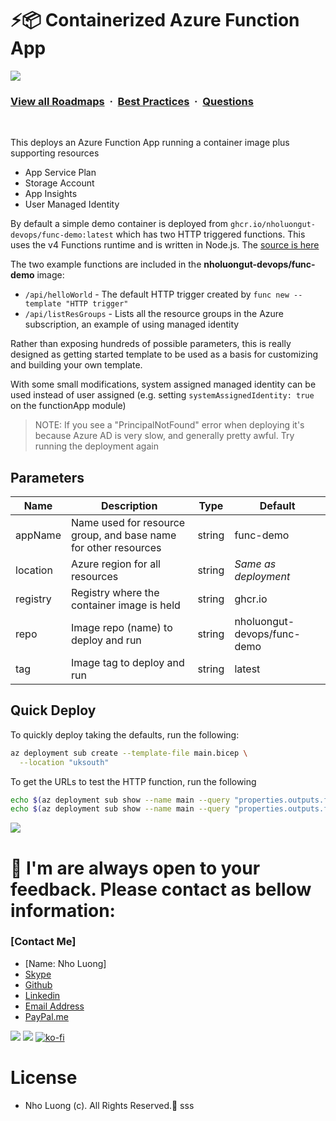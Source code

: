 # ⚡📦 Containerized Azure Function App

![](https://i.imgur.com/waxVImv.png)
### [View all Roadmaps](https://github.com/nholuongut/all-roadmaps) &nbsp;&middot;&nbsp; [Best Practices](https://github.com/nholuongut/all-roadmaps/blob/main/public/best-practices/) &nbsp;&middot;&nbsp; [Questions](https://www.linkedin.com/in/nholuong/)
<br/>

This deploys an Azure Function App running a container image plus supporting resources

- App Service Plan
- Storage Account
- App Insights
- User Managed Identity

By default a simple demo container is deployed from `ghcr.io/nholuongut-devops/func-demo:latest` which has two HTTP triggered functions. This uses the v4 Functions runtime and is written in Node.js. 
The [source is here](https://github.com/nholuongut-devops/azure-samples/tree/master/func-mi-demo)

The two example functions are included in the **nholuongut-devops/func-demo** image:

- `/api/helloWorld` - The default HTTP trigger created by `func new --template "HTTP trigger"`
- `/api/listResGroups` - Lists all the resource groups in the Azure subscription, an example of using managed identity

Rather than exposing hundreds of possible parameters, this is really designed as getting started template to be used as a basis for customizing and building your own template.

With some small modifications, system assigned managed identity can be used instead of user assigned (e.g. setting `systemAssignedIdentity: true` on the functionApp module)

> NOTE: If you see a "PrincipalNotFound" error when deploying it's because Azure AD is very slow, and generally pretty awful. Try running the deployment again
 
## Parameters

| Name     | Description                                                     | Type   | Default              |
| -------- | --------------------------------------------------------------- | ------ | -------------------- |
| appName  | Name used for resource group, and base name for other resources | string | func-demo            |
| location | Azure region for all resources                                  | string | _Same as deployment_ |
| registry | Registry where the container image is held                      | string | ghcr.io              |
| repo     | Image repo (name) to deploy and run                             | string | nholuongut-devops/func-demo    |
| tag      | Image tag to deploy and run                                     | string | latest               |

## Quick Deploy

To quickly deploy taking the defaults, run the following:

```bash
az deployment sub create --template-file main.bicep \
  --location "uksouth"
```

To get the URLs to test the HTTP function, run the following

```bash
echo $(az deployment sub show --name main --query "properties.outputs.functionAppURL.value" -o tsv)/api/helloWorld\?name=Wendy
echo $(az deployment sub show --name main --query "properties.outputs.functionAppURL.value" -o tsv)/api/listResGroups
```

![](https://i.imgur.com/waxVImv.png)
# 🚀 I'm are always open to your feedback.  Please contact as bellow information:
### [Contact Me]
* [Name: Nho Luong]
* [Skype](luongutnho_skype)
* [Github](https://github.com/nholuongut/)
* [Linkedin](https://www.linkedin.com/in/nholuong/)
* [Email Address](luongutnho@hotmail.com)
* [PayPal.me](https://www.paypal.com/paypalme/nholuongut)

![](https://i.imgur.com/waxVImv.png)
![](Donate.png)
[![ko-fi](https://ko-fi.com/img/githubbutton_sm.svg)](https://ko-fi.com/nholuong)

# License
* Nho Luong (c). All Rights Reserved.🌟 sss